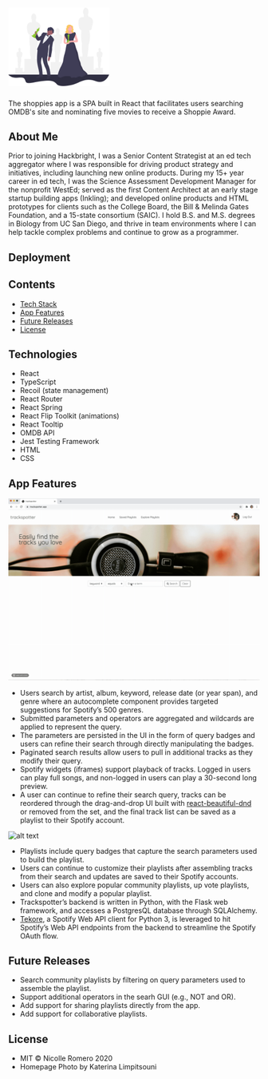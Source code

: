 # <img src="public/awards.svg" width="40%">

The shoppies app is a SPA built in React that facilitates users searching OMDB's site and nominating five movies to receive a Shoppie Award.

## About Me

Prior to joining Hackbright, I was a Senior Content Strategist at an ed tech aggregator where I was responsible for driving product strategy and initiatives, including launching new online products. During my 15+ year career in ed tech, I was the Science Assessment Development Manager for the nonprofit WestEd; served as the first Content Architect at an early stage startup building apps (Inkling); and developed online products and HTML prototypes for clients such as the College Board, the Bill & Melinda Gates Foundation, and a 15-state consortium (SAIC). I hold B.S. and M.S. degrees in Biology from UC San Diego, and thrive in team environments where I can help tackle complex problems and continue to grow as a programmer.

## Deployment

## Contents

- [Tech Stack](#tech-stack)
- [App Features](#app-features)
- [Future Releases](#future)
- [License](#license)

## <a name="tech-stack"></a>Technologies

- React
- TypeScript
- Recoil (state management)
- React Router
- React Spring
- React Flip Toolkit (animations)
- React Tooltip
- OMDB API
- Jest Testing Framework
- HTML
- CSS

## <a name="app-features"></a>App Features

![alt text](https://github.com/nicolleromero/trackspotter/blob/master/static/img/search6.gif 'trackspotter search')

- Users search by artist, album, keyword, release date (or year span), and genre where an autocomplete component provides targeted suggestions for Spotify’s 500 genres.
- Submitted parameters and operators are aggregated and wildcards are applied to represent the query.
- The parameters are persisted in the UI in the form of query badges and users can refine their search through directly manipulating the badges.
- Paginated search results allow users to pull in additional tracks as they modify their query.
- Spotify widgets (iframes) support playback of tracks. Logged in users can play full songs, and non-logged in users can play a 30-second long preview.
- A user can continue to refine their search query, tracks can be reordered through the drag-and-drop UI built with [react-beautiful-dnd](https://github.com/atlassian/react-beautiful-dnd) or removed from the set, and the final track list can be saved as a playlist to their Spotify account.

![alt text](https://github.com/nicolleromero/trackspotter/blob/master/static/img/save2.gif 'trackspotter save')

- Playlists include query badges that capture the search parameters used to build the playlist.
- Users can continue to customize their playlists after assembling tracks from their search and updates are saved to their Spotify accounts.
- Users can also explore popular community playlists, up vote playlists, and clone and modify a popular playlist.
- Trackspotter’s backend is written in Python, with the Flask web framework, and accesses a PostgresQL database through SQLAlchemy.
- [Tekore](https://pypi.org/project/tekore/), a Spotify Web API client for Python 3, is leveraged to hit Spotify’s Web API endpoints from the backend to streamline the Spotify OAuth flow.

## <a name="future"></a>Future Releases

- Search community playlists by filtering on query parameters used to assemble the playlist.
- Support additional operators in the searh GUI (e.g., NOT and OR).
- Add support for sharing playlists directly from the app.
- Add support for collaborative playlists.

## <a name="license"></a>License

- MIT © Nicolle Romero 2020
- Homepage Photo by Katerina Limpitsouni
